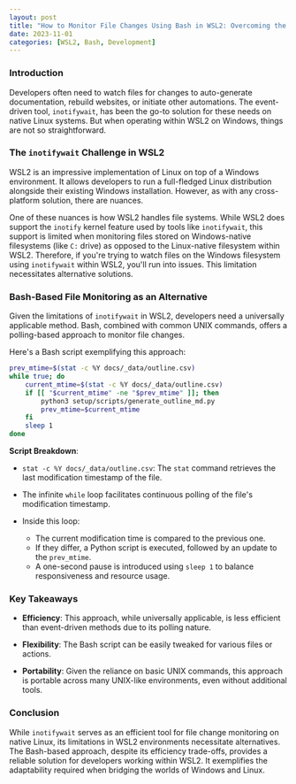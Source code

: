 ```yaml
---
layout: post
title: "How to Monitor File Changes Using Bash in WSL2: Overcoming the `inotifywait` Limitation"
date: 2023-11-01
categories: [WSL2, Bash, Development]
---
```


### Introduction

Developers often need to watch files for changes to auto-generate documentation, rebuild websites, or initiate other automations. The event-driven tool, `inotifywait`, has been the go-to solution for these needs on native Linux systems. But when operating within WSL2 on Windows, things are not so straightforward.

### The `inotifywait` Challenge in WSL2

WSL2 is an impressive implementation of Linux on top of a Windows environment. It allows developers to run a full-fledged Linux distribution alongside their existing Windows installation. However, as with any cross-platform solution, there are nuances.

One of these nuances is how WSL2 handles file systems. While WSL2 does support the `inotify` kernel feature used by tools like `inotifywait`, this support is limited when monitoring files stored on Windows-native filesystems (like `C:` drive) as opposed to the Linux-native filesystem within WSL2. Therefore, if you're trying to watch files on the Windows filesystem using `inotifywait` within WSL2, you'll run into issues. This limitation necessitates alternative solutions.

### Bash-Based File Monitoring as an Alternative

Given the limitations of `inotifywait` in WSL2, developers need a universally applicable method. Bash, combined with common UNIX commands, offers a polling-based approach to monitor file changes.

Here's a Bash script exemplifying this approach:

```bash
prev_mtime=$(stat -c %Y docs/_data/outline.csv)
while true; do
    current_mtime=$(stat -c %Y docs/_data/outline.csv)
    if [[ "$current_mtime" -ne "$prev_mtime" ]]; then
        python3 setup/scripts/generate_outline_md.py
        prev_mtime=$current_mtime
    fi
    sleep 1
done
```

**Script Breakdown**:

- `stat -c %Y docs/_data/outline.csv`: The `stat` command retrieves the last modification timestamp of the file.

- The infinite `while` loop facilitates continuous polling of the file's modification timestamp.

- Inside this loop:
  - The current modification time is compared to the previous one.
  - If they differ, a Python script is executed, followed by an update to the `prev_mtime`.
  - A one-second pause is introduced using `sleep 1` to balance responsiveness and resource usage.

### Key Takeaways

- **Efficiency**: This approach, while universally applicable, is less efficient than event-driven methods due to its polling nature.

- **Flexibility**: The Bash script can be easily tweaked for various files or actions.

- **Portability**: Given the reliance on basic UNIX commands, this approach is portable across many UNIX-like environments, even without additional tools.

### Conclusion

While `inotifywait` serves as an efficient tool for file change monitoring on native Linux, its limitations in WSL2 environments necessitate alternatives. The Bash-based approach, despite its efficiency trade-offs, provides a reliable solution for developers working within WSL2. It exemplifies the adaptability required when bridging the worlds of Windows and Linux.

